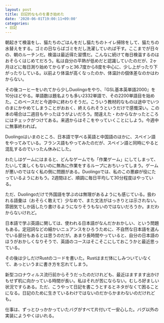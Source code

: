 ```yaml
---
layout: post
title: 日記的なものを書き始めた
date: '2020-06-01T19:00:11+09:00'
categories:
- 日記
---
```


朝起きて検温をし、猫たちのごはんをだし猫たちのトイレ掃除をして、猫たちの水替えをする。ゴミの日ならばゴミをだし洗濯していれば干す。ここまでが日々の、朝のルーチンだ。検温は最近得た習慣だ。こんなに続けて毎日検温するのはおそらくはじめてだろう。私は自分の平熱が低めだと認識していたのだが、2ヶ月ほどに毎日測り始めてからずっと36.7度から8度を中心に、少し上がったり下がったりしている。以前より体温が高くなったのか、体温計の個体差なのかはわからない。

その後コーヒーをいれてから少しDuolingoをやり、『GSL基本英単語2000』を10分ほどやる。単語数は題名よりも多い2332単語で、その2200単語目を始めた。このペースだと今週中に終わりそうだ。こういう教材的なものは途中でいつのまにかやめてしまうことがおおく、終えられそうというだけで感慨深い。この本の場合は二週目もやったほうがよいだろう。間違えた・わからなかったところにはチェックがつけてある。来週からはそこをやっていくことにしよう。今週中に無事終われば。

Duolingoはいまのところ、日本語で学べる英語と中国語のほかに、スペイン語をやってみている。フランス語もやってみたのだが、スペイン語と同時にやると混乱するのでいったん休みにした。

わたしはゲームにはまると、どんなゲームでも「作業ゲーム」にしてしまって、たいして楽しくもないのに無為に作業をするループにおちいってしまう。ゲームが悪いのではなく私の側に問題がある。Duolingoでは、私のこの悪癖が役にたっているようにおもう。2週間ほど、順調に毎日平均して30分程度はやっている。

ただ、Duolingoだけで外国語を学ぶのは無理があるようにも感じている。扱われる語彙は（おそらく敢えて）少なめで、また文法がはっきりとは示されない。雰囲気でしか話したり書けるようになりそうもないのではないだろうか。まだわからないけれど。

日本語で学ぶ英語に関しては、使われる日本語がなんだかおかしい、という問題もある。定冠詞などの細かいニュアンスをひろうために、不自然な日本語を選んでいる部分もあるとは思うのだが。あまり長時間やっていると、自分の日本語のほうがおかしくなりそうで、英語のコースはそこそこにしておこうかと最近思っている。

その後は少しだけRustのコードを書いた。Rustはまだ体にしみついていなくて、あっというまに書き方を忘れてしまう。

新型コロナウィルス流行前からそうだったのだけれども、最近はますます出かけもせず机に向かっている時間が長い。私はそれが苦にならない。むしろ好ましい状況ですらある。ただ、こうやって日記を書こうとするとネタがなくて困ることになる。日記のために生きているわけではないのだからかまわないのだけれども。

仕事は、ずっとひっかかっていたバグがすべて片付いて一安心した。バグ以外の実装にようやくはいれる。
